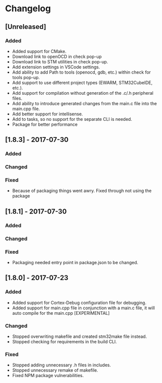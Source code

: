 # Changelog

## [Unreleased]
### Added
  - Added support for CMake.
  - Download link to openOCD in check pop-up
  - Download link to STM utilities in check pop-up.
  - Add extension settings in VSCode settings.
  - Add ability to add Path to tools (openocd, gdb, etc.) within check for tools pop-up.
  - Add support to use different project types (EWARM, STM32CubeIDE, etc.).
  - Add support for compilation without generation of the .c/.h peripheral files.
  - Add ability to introduce generated changes from the main.c file into the main.cpp file.
  - Add better support for intellisense.
  - Add to tasks, so no support for the separate CLI is needed.
  - Package for better performance

## [1.8.3] - 2017-07-30
### Added

### Changed

### Fixed
 - Because of packaging things went awry. Fixed through not using the package

## [1.8.1] - 2017-07-30
### Added

### Changed

### Fixed
 - Packaging needed entry point in package.json to be changed.

## [1.8.0] - 2017-07-23
### Added
 - Added support for Cortex-Debug configuration file for debugging.
 - Added support for main.cpp file in conjunction with a main.c file, it will auto compile for the main.cpp [EXPERIMENTAL]

### Changed
 - Stopped overwriting makefile and created stm32make file instead.
 - Stopped checking for requirements in the build CLI.

### Fixed
 - Stopped adding unnecessary .h files in includes.
 - Stopped unnecessary remake of makefile.
 - Fixed NPM package vulnerabilities.
